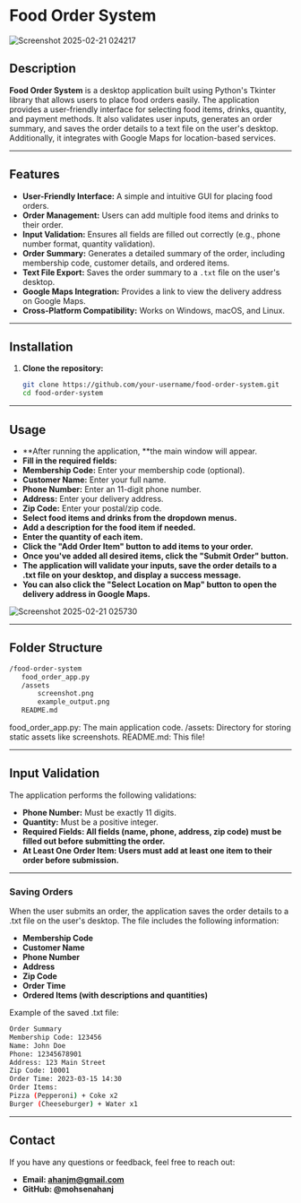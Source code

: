 # Food Order System

![Screenshot 2025-02-21 024217](https://github.com/user-attachments/assets/2a64ec8f-739c-4470-a2ee-95ef75085a89)


## Description

**Food Order System** is a desktop application built using Python's Tkinter library that allows users to place food orders easily. The application provides a user-friendly interface for selecting food items, drinks, quantity, and payment methods. It also validates user inputs, generates an order summary, and saves the order details to a text file on the user's desktop. Additionally, it integrates with Google Maps for location-based services.

---

## Features

- **User-Friendly Interface:** A simple and intuitive GUI for placing food orders.
- **Order Management:** Users can add multiple food items and drinks to their order.
- **Input Validation:** Ensures all fields are filled out correctly (e.g., phone number format, quantity validation).
- **Order Summary:** Generates a detailed summary of the order, including membership code, customer details, and ordered items.
- **Text File Export:** Saves the order summary to a `.txt` file on the user's desktop.
- **Google Maps Integration:** Provides a link to view the delivery address on Google Maps.
- **Cross-Platform Compatibility:** Works on Windows, macOS, and Linux.

---

## Installation

1. **Clone the repository:**
   ```bash
   git clone https://github.com/your-username/food-order-system.git
   cd food-order-system

---

## Usage

- **After running the application, **the main window will appear.
- **Fill in the required fields:**
- **Membership Code:** Enter your membership code (optional).
- **Customer Name:** Enter your full name.
- **Phone Number:** Enter an 11-digit phone number.
- **Address:** Enter your delivery address.
- **Zip Code:** Enter your postal/zip code.
- **Select food items and drinks from the dropdown menus.**
- **Add a description for the food item if needed.**
- **Enter the quantity of each item.**
- **Click the "Add Order Item" button to add items to your order.**
- **Once you've added all desired items, click the "Submit Order" button.**
- **The application will validate your inputs, save the order details to a .txt file on your desktop, and display a success message.**
- **You can also click the "Select Location on Map" button to open the delivery address in Google Maps.**


![Screenshot 2025-02-21 025730](https://github.com/user-attachments/assets/d0b4bfab-bf9c-4260-b3a3-f66ba3189085)

---

## Folder Structure

 ```bash
/food-order-system
    food_order_app.py
    /assets
        screenshot.png
        example_output.png
    README.md
```

food_order_app.py: The main application code.
/assets: Directory for storing static assets like screenshots.
README.md: This file!

---

## Input Validation
The application performs the following validations:

- **Phone Number:** Must be exactly 11 digits.
- **Quantity:** Must be a positive integer.
- **Required Fields: All fields (name, phone, address, zip code) must be filled out before submitting the order.**
- **At Least One Order Item: Users must add at least one item to their order before submission.**
---

### Saving Orders

When the user submits an order, the application saves the order details to a .txt file on the user's desktop. The file includes the following information:

- **Membership Code**
- **Customer Name**
- **Phone Number**
- **Address**
- **Zip Code**
- **Order Time**
- **Ordered Items (with descriptions and quantities)**

Example of the saved .txt file:
 ```bash
Order Summary
Membership Code: 123456
Name: John Doe
Phone: 12345678901
Address: 123 Main Street
Zip Code: 10001
Order Time: 2023-03-15 14:30
Order Items:
Pizza (Pepperoni) + Coke x2
Burger (Cheeseburger) + Water x1
```
---
## Contact
If you have any questions or feedback, feel free to reach out:

- **Email: ahanjm@gmail.com**
- **GitHub: @mohsenahanj**

